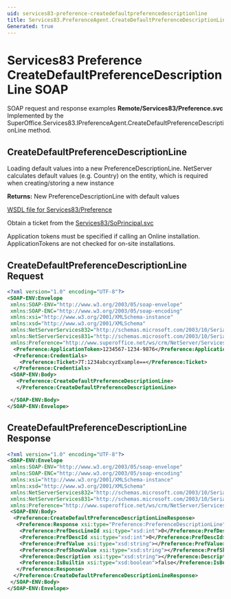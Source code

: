 ```yaml
---
uid: services83-preference-createdefaultpreferencedescriptionline
title: Services83.PreferenceAgent.CreateDefaultPreferenceDescriptionLine SOAP
Generated: true
---
```


# Services83 Preference CreateDefaultPreferenceDescriptionLine SOAP

SOAP request and response examples **Remote/Services83/Preference.svc**
Implemented by the <see cref="M:SuperOffice.Services83.IPreferenceAgent.CreateDefaultPreferenceDescriptionLine">SuperOffice.Services83.IPreferenceAgent.CreateDefaultPreferenceDescriptionLine</see> method.

## CreateDefaultPreferenceDescriptionLine

Loading default values into a new PreferenceDescriptionLine.
NetServer calculates default values (e.g. Country) on the entity, which is required when creating/storing a new instance


**Returns:** New PreferenceDescriptionLine with default values


[WSDL file for Services83/Preference](../Services83-Preference.md)

Obtain a ticket from the [Services83/SoPrincipal.svc](../SoPrincipal/SoPrincipal.md)

Application tokens must be specified if calling an Online installation. ApplicationTokens are not checked for on-site installations.

## CreateDefaultPreferenceDescriptionLine Request

```xml
<?xml version="1.0" encoding="UTF-8"?>
<SOAP-ENV:Envelope
 xmlns:SOAP-ENV="http://www.w3.org/2003/05/soap-envelope"
 xmlns:SOAP-ENC="http://www.w3.org/2003/05/soap-encoding"
 xmlns:xsi="http://www.w3.org/2001/XMLSchema-instance"
 xmlns:xsd="http://www.w3.org/2001/XMLSchema"
 xmlns:NetServerServices832="http://schemas.microsoft.com/2003/10/Serialization/Arrays"
 xmlns:NetServerServices831="http://schemas.microsoft.com/2003/10/Serialization/"
 xmlns:Preference="http://www.superoffice.net/ws/crm/NetServer/Services83">
  <Preference:ApplicationToken>1234567-1234-9876</Preference:ApplicationToken>
  <Preference:Credentials>
    <Preference:Ticket>7T:1234abcxyzExample==</Preference:Ticket>
  </Preference:Credentials>
 <SOAP-ENV:Body>
   <Preference:CreateDefaultPreferenceDescriptionLine>
   </Preference:CreateDefaultPreferenceDescriptionLine>

 </SOAP-ENV:Body>
</SOAP-ENV:Envelope>

```


## CreateDefaultPreferenceDescriptionLine Response

```xml
<?xml version="1.0" encoding="UTF-8"?>
<SOAP-ENV:Envelope
 xmlns:SOAP-ENV="http://www.w3.org/2003/05/soap-envelope"
 xmlns:SOAP-ENC="http://www.w3.org/2003/05/soap-encoding"
 xmlns:xsi="http://www.w3.org/2001/XMLSchema-instance"
 xmlns:xsd="http://www.w3.org/2001/XMLSchema"
 xmlns:NetServerServices832="http://schemas.microsoft.com/2003/10/Serialization/Arrays"
 xmlns:NetServerServices831="http://schemas.microsoft.com/2003/10/Serialization/"
 xmlns:Preference="http://www.superoffice.net/ws/crm/NetServer/Services83">
 <SOAP-ENV:Body>
  <Preference:CreateDefaultPreferenceDescriptionLineResponse>
   <Preference:Response xsi:type="Preference:PreferenceDescriptionLine">
    <Preference:PrefDescLineId xsi:type="xsd:int">0</Preference:PrefDescLineId>
    <Preference:PrefDescId xsi:type="xsd:int">0</Preference:PrefDescId>
    <Preference:PrefValue xsi:type="xsd:string"></Preference:PrefValue>
    <Preference:PrefShowValue xsi:type="xsd:string"></Preference:PrefShowValue>
    <Preference:Description xsi:type="xsd:string"></Preference:Description>
    <Preference:IsBuiltin xsi:type="xsd:boolean">false</Preference:IsBuiltin>
   </Preference:Response>
  </Preference:CreateDefaultPreferenceDescriptionLineResponse>
 </SOAP-ENV:Body>
</SOAP-ENV:Envelope>

```

